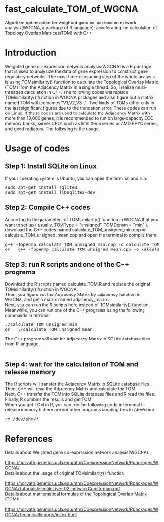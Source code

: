 # fast_calculate_TOM_of_WGCNA
Algorithm optimization for weighted gene co-expression network analysis(WGCNA, a package of R language): accelerating the calculation of Topology Overlap Matrices(TOM) with C++

<h1>Introduction</h1>

Weighted gene co-expression network analysis(WGCNA) is a R package that is used to analysize the data of gene expression to construct gene regulatory networks. The most time-consuming step of the whole analysis is using TOMsimilarity() function to calculate the Topological Overlap Matrix (TOM) from the Adjacency Matrix in a single thread. So, I realize multi-threaded calculation in C++. The following codes will replace TOMsimilarity() function in WGCNA packages and also figure out a matrix named TOM with colnames "V1,V2,V3...". Two kinds of TOMs differ only in the last significant figures due to the truncation error. These codes can run on Linux. If these codes are used to calculate the Adjacency Matrix with more than 10,000 genes, it is recommended to run on large-capacity ECC memory banks, server CPUs such as Intel Xeon series or AMD EPYC series, and good radiators. The following is the usage.

<h1>Usage of codes</h1>

<h2>Step 1: Install SQLite on Linux</h2>
If your operating system is Ubuntu, you can open the terminal and run:   <br/>
  <pre>sudo apt-get install sqlite3
sudo apt-get install libsqlite3-dev</pre>

<h2>Step 2: Compile C++ codes</h2>
According to the parameters of TOMsimilarity() function in WGCNA that you want to set up ( usually, TOMType = "unsigned", TOMDenom = "min" ), download the C++ codes named calculate_TOM_unsigned_min.cpp or calculate_TOM_unsigned_mean.cpp and open the terminal to compile them:  <br/>
  <pre>g++ -fopenmp calculate_TOM_unsigned_min.cpp -o calculate_TOM_unsigned_min -O3 -lgomp -lpthread -lsqlite3
or   g++ -fopenmp calculate_TOM_unsigned_mean.cpp -o calculate_TOM_unsigned_mean -O3 -lgomp -lpthread -lsqlite3</pre>

<h2>Step 3: run R scripts and one of the C++ programs</h2>
Download the R scripts named calculate_TOM.R and replace the original TOMsimilarity() function in WGCNA.    <br/>
Then, you figure out the Adjacency Matrix by adjacency function in WGCNA, and get a matrix named adjacency_matrix.    <br/>
Next, you can run the R scripts here instead of TOMsimilarity() function.     <br/>
Meanwhile, you can run one of the C++ programs using the following commands in ternimal  <br/>
  <pre>./calculate_TOM_unsigned_min
or   ./calculate_TOM_unsigned_mean</pre>
The C++ program will wait for Adjacency Matrix in SQLite database files from R language.   <br/><br/>

<h2>Step 4: wait for the calculation of TOM and release memory</h2>
The R scripts will transfer the Adjacency Matrix to SQLite database files.    <br/>
Then, C++ will read the Adjacency Matrix and calculate the TOM.    <br/>
Next, C++ transfer the TOM into SQLite database files and R read the files.    <br/>
Finally, R combine the results and get TOM.   <br/>
When you get TOM in R, you can run the following code in terminal to release memory if there are not other programs creating files in /dev/shm/    <br/>
  <pre>rm /dev/shm/*</pre>

<h1>References</h1>

Details about Weighted gene co-expression network analysis(WGCNA):  <br/>
  &nbsp;&nbsp;&nbsp;&nbsp;  https://horvath.genetics.ucla.edu/html/CoexpressionNetwork/Rpackages/WGCNA/   <br/>
Details about the usage of original TOMsimilarity() function   <br/>
  &nbsp;&nbsp;&nbsp;&nbsp;  https://horvath.genetics.ucla.edu/html/CoexpressionNetwork/Rpackages/WGCNA/Tutorials/FemaleLiver-02-networkConstr-man.pdf  <br/>
Details about mathematical formulas of the Topological Overlap Matrix (TOM): <br/>
  &nbsp;&nbsp;&nbsp;&nbsp;  https://horvath.genetics.ucla.edu/html/CoexpressionNetwork/Rpackages/WGCNA/TechnicalReports/index.html

